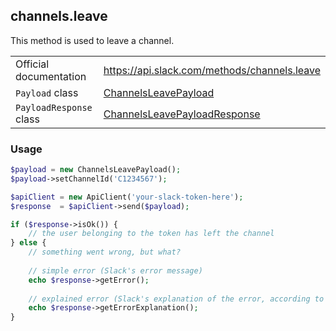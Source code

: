 ## channels.leave

This method is used to leave a channel.

| | |
|-------------------------|-------------------------------------------------------------------------------------------------------------------------------------------|
| Official documentation  | https://api.slack.com/methods/channels.leave                                                                                              |
| `Payload` class         | [ChannelsLeavePayload](https://github.com/displayce/slack/blob/master/src/CL/Slack/Payload/ChannelsLeavePayload.php)                     |
| `PayloadResponse` class | [ChannelsLeavePayloadResponse](https://github.com/displayce/slack/blob/master/src/CL/Slack/Payload/ChannelsLeavePayloadResponse.php)     |


### Usage

```php
$payload = new ChannelsLeavePayload();
$payload->setChannelId('C1234567');

$apiClient = new ApiClient('your-slack-token-here');
$response  = $apiClient->send($payload);

if ($response->isOk()) {
    // the user belonging to the token has left the channel
} else {
    // something went wrong, but what?
    
    // simple error (Slack's error message)
    echo $response->getError();
    
    // explained error (Slack's explanation of the error, according to the documentation)
    echo $response->getErrorExplanation();
}
```
